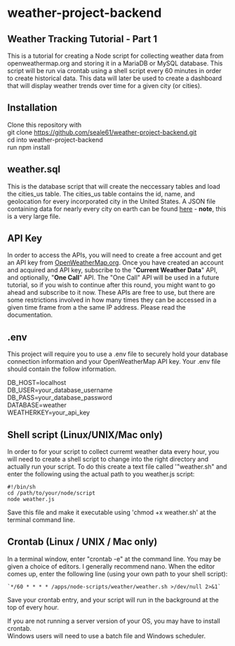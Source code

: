 # weather-project-backend  
## Weather Tracking Tutorial - Part 1
This is a tutorial for creating a Node script for collecting weather data from openweathermap.org and storing it in a MariaDB or MySQL database. This script will be run via crontab using a shell script every 60 minutes in order to create historical data. This data will later be used to create a dashboard that will display weather trends over time for a given city (or cities).  

## Installation
Clone this repository with  
git clone <https://github.com/seale61/weather-project-backend.git>  
cd into weather-project-backend  
run npm install  
  
## weather.sql
This is the database script that will create the neccessary tables and load the cities_us table. The cities_us table contains the id, name, and geolocation for every incorporated city in the United States. A JSON file containing data for nearly every city on earth can be found [here](http://bulk.openweathermap.org/sample/city.list.json.gz) - **note**, this is a very large file.

## API Key
In order to access the APIs, you will need to create a free account and get an API key from [OpenWeatherMap.org](https://home.openweathermap.org). Once you have created an account and acquired and API key, subscribe to the "**Current Weather Data**" API, and optionally, "**One Call**" API. The "One Call" API will be used in a future tutorial, so if you wish to continue after this round, you might want to go ahead and subscribe to it now. These APIs are free to use, but there are some restrictions involved in how many times they can be accessed in a given time frame from a the same IP address. Please read the documentation.  

## .env
This project will require you to use a .env file to securely hold your database connection information and your OpenWeatherMap API key. Your .env file should contain the follow information.
  
DB_HOST=localhost  
DB_USER=your_database_username  
DB_PASS=your_database_password  
DATABASE=weather  
WEATHERKEY=your_api_key   

## Shell script  (Linux/UNIX/Mac only)
In order to for your script to collect curremt weather data every hour, you will need to create a shell script to change into the right directory and actually run your script.  To do this create a text file called '"weather.sh" and enter the following using the actual path to you weather.js script:  
  
    #!/bin/sh    
    cd /path/to/your/node/script  
    node weather.js  
  
Save this file and make it executable using 'chmod +x weather.sh'  at the terminal command line.

## Crontab (Linux / UNIX / Mac only)
In a terminal window, enter "crontab -e" at the command line. You may be given a choice of editors. I generally recommend nano. When the editor comes up, enter the following line (using your own path to your shell script):  
  
    `*/60 * * * * /apps/node-scripts/weather/weather.sh >/dev/null 2>&1`  
  
Save your crontab entry, and your script will run in the background at the top of every hour.  
  
If you are not running a server version of your OS, you may have to install crontab.  
Windows users will need to use a batch file and Windows scheduler.  

